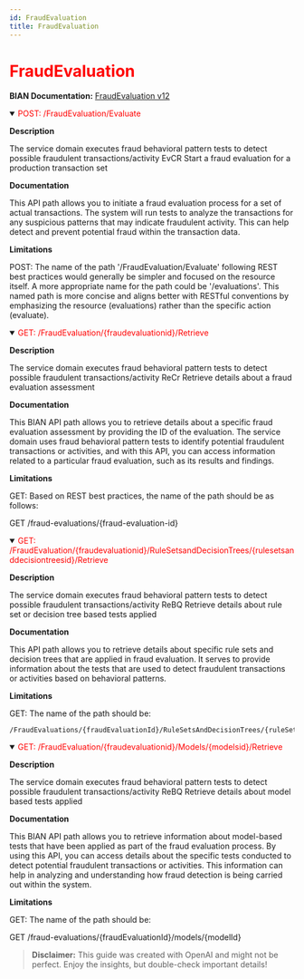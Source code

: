 ```yaml
---
id: FraudEvaluation
title: FraudEvaluation
---
```


<h1 style='color:red;'>FraudEvaluation</h1>

**BIAN Documentation:** [FraudEvaluation v12](https://app.swaggerhub.com/apis/BIAN-3/FraudEvaluation/12.0.0)

<details open>
  <summary><span style='color:red;'>POST: /FraudEvaluation/Evaluate</span></summary>

  **Description**

  The service domain executes fraud behavioral pattern tests to detect possible fraudulent transactions/activity EvCR Start a fraud evaluation for a production transaction set

  **Documentation**

  This API path allows you to initiate a fraud evaluation process for a set of actual transactions. The system will run tests to analyze the transactions for any suspicious patterns that may indicate fraudulent activity. This can help detect and prevent potential fraud within the transaction data.

  **Limitations**

  POST: The name of the path '/FraudEvaluation/Evaluate' following REST best practices would generally be simpler and focused on the resource itself. A more appropriate name for the path could be '/evaluations'. This named path is more concise and aligns better with RESTful conventions by emphasizing the resource (evaluations) rather than the specific action (evaluate).

</details>

<details open>
  <summary><span style='color:red;'>GET: /FraudEvaluation/{fraudevaluationid}/Retrieve</span></summary>

  **Description**

  The service domain executes fraud behavioral pattern tests to detect possible fraudulent transactions/activity ReCr Retrieve details about a fraud evaluation assessment

  **Documentation**

  This BIAN API path allows you to retrieve details about a specific fraud evaluation assessment by providing the ID of the evaluation. The service domain uses fraud behavioral pattern tests to identify potential fraudulent transactions or activities, and with this API, you can access information related to a particular fraud evaluation, such as its results and findings.

  **Limitations**

  GET: Based on REST best practices, the name of the path should be as follows:

GET /fraud-evaluations/{fraud-evaluation-id}

</details>

<details open>
  <summary><span style='color:red;'>GET: /FraudEvaluation/{fraudevaluationid}/RuleSetsandDecisionTrees/{rulesetsanddecisiontreesid}/Retrieve</span></summary>

  **Description**

  The service domain executes fraud behavioral pattern tests to detect possible fraudulent transactions/activity ReBQ Retrieve details about rule set or decision tree based tests applied

  **Documentation**

  This API path allows you to retrieve details about specific rule sets and decision trees that are applied in fraud evaluation. It serves to provide information about the tests that are used to detect fraudulent transactions or activities based on behavioral patterns.

  **Limitations**

  GET: The name of the path should be:

```
/FraudEvaluations/{fraudEvaluationId}/RuleSetsAndDecisionTrees/{ruleSetsAndDecisionTreesId}
```

</details>

<details open>
  <summary><span style='color:red;'>GET: /FraudEvaluation/{fraudevaluationid}/Models/{modelsid}/Retrieve</span></summary>

  **Description**

  The service domain executes fraud behavioral pattern tests to detect possible fraudulent transactions/activity ReBQ Retrieve details about model based tests applied

  **Documentation**

  This BIAN API path allows you to retrieve information about model-based tests that have been applied as part of the fraud evaluation process. By using this API, you can access details about the specific tests conducted to detect potential fraudulent transactions or activities. This information can help in analyzing and understanding how fraud detection is being carried out within the system.

  **Limitations**

  GET: The name of the path should be:

GET /fraud-evaluations/{fraudEvaluationId}/models/{modelId}

</details>

> **Disclaimer:** This guide was created with OpenAI and might not be perfect. Enjoy the insights, but double-check important details!
